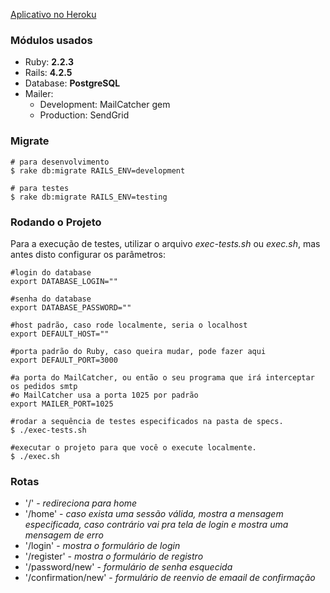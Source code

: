 [Aplicativo no Heroku](https://pedro-inloco-login.herokuapp.com/)

### Módulos usados
- Ruby: **2.2.3**
- Rails: **4.2.5**
- Database: **PostgreSQL**
- Mailer:
  - Development: MailCatcher gem
  - Production: SendGrid

### Migrate
```
# para desenvolvimento
$ rake db:migrate RAILS_ENV=development 

# para testes
$ rake db:migrate RAILS_ENV=testing 
```

### Rodando o Projeto

Para a execução de testes, utilizar o arquivo *exec-tests.sh* ou *exec.sh*, mas antes disto configurar os parâmetros:
```
#login do database
export DATABASE_LOGIN=""

#senha do database
export DATABASE_PASSWORD=""

#host padrão, caso rode localmente, seria o localhost
export DEFAULT_HOST=""

#porta padrão do Ruby, caso queira mudar, pode fazer aqui
export DEFAULT_PORT=3000

#a porta do MailCatcher, ou então o seu programa que irá interceptar os pedidos smtp
#o MailCatcher usa a porta 1025 por padrão
export MAILER_PORT=1025
```

```
#rodar a sequência de testes especificados na pasta de specs.
$ ./exec-tests.sh
```

```
#executar o projeto para que você o execute localmente.
$ ./exec.sh
```


### Rotas

- '/' - *redireciona para home*
- '/home' - *caso exista uma sessão válida, mostra a mensagem especificada, caso contrário vai pra tela de login e mostra uma mensagem de erro*
- '/login' - *mostra o formulário de login*
- '/register' - *mostra o formulário de registro*
- '/password/new' - *formulário de senha esquecida*
- '/confirmation/new' - *formulário de reenvio de emaail de confirmação*

